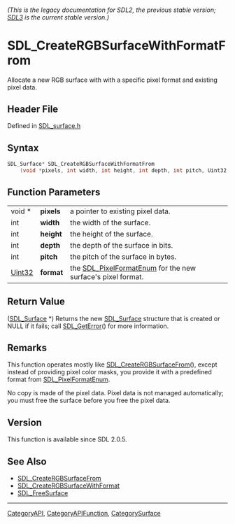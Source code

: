 ###### (This is the legacy documentation for SDL2, the previous stable version; [SDL3](https://wiki.libsdl.org/SDL3/) is the current stable version.)
# SDL_CreateRGBSurfaceWithFormatFrom

Allocate a new RGB surface with with a specific pixel format and existing pixel data.

## Header File

Defined in [SDL_surface.h](https://github.com/libsdl-org/SDL/blob/SDL2/include/SDL_surface.h)

## Syntax

```c
SDL_Surface* SDL_CreateRGBSurfaceWithFormatFrom
    (void *pixels, int width, int height, int depth, int pitch, Uint32 format);
```

## Function Parameters

|                  |            |                                                                                    |
| ---------------- | ---------- | ---------------------------------------------------------------------------------- |
| void *           | **pixels** | a pointer to existing pixel data.                                                  |
| int              | **width**  | the width of the surface.                                                          |
| int              | **height** | the height of the surface.                                                         |
| int              | **depth**  | the depth of the surface in bits.                                                  |
| int              | **pitch**  | the pitch of the surface in bytes.                                                 |
| [Uint32](Uint32) | **format** | the [SDL_PixelFormatEnum](SDL_PixelFormatEnum) for the new surface's pixel format. |

## Return Value

([SDL_Surface](SDL_Surface) *) Returns the new [SDL_Surface](SDL_Surface)
structure that is created or NULL if it fails; call
[SDL_GetError](SDL_GetError)() for more information.

## Remarks

This function operates mostly like
[SDL_CreateRGBSurfaceFrom](SDL_CreateRGBSurfaceFrom)(), except instead of
providing pixel color masks, you provide it with a predefined format from
[SDL_PixelFormatEnum](SDL_PixelFormatEnum).

No copy is made of the pixel data. Pixel data is not managed automatically;
you must free the surface before you free the pixel data.

## Version

This function is available since SDL 2.0.5.

## See Also

- [SDL_CreateRGBSurfaceFrom](SDL_CreateRGBSurfaceFrom)
- [SDL_CreateRGBSurfaceWithFormat](SDL_CreateRGBSurfaceWithFormat)
- [SDL_FreeSurface](SDL_FreeSurface)

----
[CategoryAPI](CategoryAPI), [CategoryAPIFunction](CategoryAPIFunction), [CategorySurface](CategorySurface)

